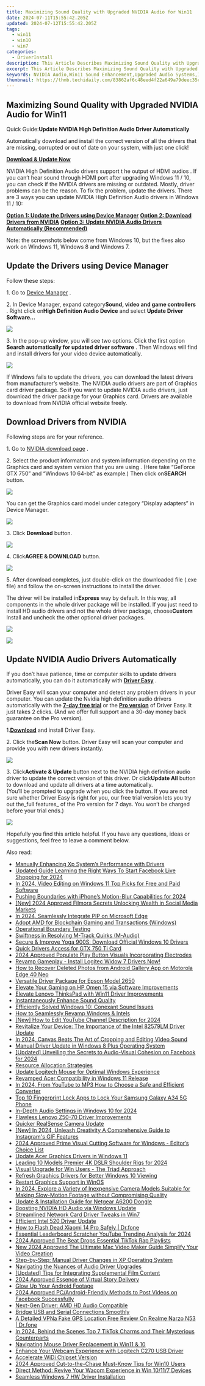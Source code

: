 ```yaml
---
title: Maximizing Sound Quality with Upgraded NVIDIA Audio for Win11
date: 2024-07-11T15:55:42.205Z
updated: 2024-07-12T15:55:42.205Z
tags:
  - win11
  - win10
  - win7
categories:
  - DriverInstall
description: This Article Describes Maximizing Sound Quality with Upgraded NVIDIA Audio for Win11
excerpt: This Article Describes Maximizing Sound Quality with Upgraded NVIDIA Audio for Win11
keywords: NVIDIA Audio,Win11 Sound Enhancement,Upgraded Audio Systems,Improved Win11 Audio Quality,High-Fidelity Windows 11 Gaming,NVIDIA Sound Technologies,Win11 Audio Integration with NVIDIA
thumbnail: https://thmb.techidaily.com/83862af6c48eed4f22a649a79deec35e1e15bdc44c6b305417ce32effff185ec.jpg
---
```


## Maximizing Sound Quality with Upgraded NVIDIA Audio for Win11

 Quick Guide:**Update NVIDIA High Definition Audio Driver Automatically**

 Automatically download and install the correct version of all the drivers that are missing, corrupted or out of date on your system, with just one click!

[**Download & Update Now**](https://tools.techidaily.com/drivereasy/download/)

 NVIDIA High Definition Audio drivers support t he output of HDMI audios . If you can’t hear sound through HDMI port after upgrading Windows 11 / 10, you can check if the NVIDIA drivers are missing or outdated. Mostly, driver problems can be the reason. To fix the problem, update the drivers. There are 3 ways you can update NVIDIA High Definition Audio drivers in Windows 11 / 10:

[**Option 1: Update the Drivers using Device Manager**](#option1)
[**Option 2: Download Drivers from NVIDIA**](#option2)
[**Option 3: Update NVIDIA Audio Drivers Automatically (Recommended)**](#option3)

 Note: the screenshots below come from Windows 10, but the fixes also work on Windows 11, Windows 8 and Windows 7.

## **Update the Drivers using Device Manager**

Follow these steps:

1\. Go to [Device Manager](https://tools.techidaily.com/drivereasy/download/) .

 2\. In Device Manager, expand category**Sound, video and game controllers** . Right click on**High Definition Audio Device** and select **Update Driver Software…**

![](https://images.drivereasy.com/wp-content/uploads/2016/05/img_5742b3890be77.png)

 3\. In the pop-up window, you will see two options. Click the first option **Search automatically for updated driver software**  . Then Windows will find and install drivers for your video device automatically.

![](https://images.drivereasy.com/wp-content/uploads/2016/05/img_5742b40160063.png)

 If Windows fails to update the drivers, you can download the latest drivers from manufacturer’s website. The NVIDIA audio drivers are part of Graphics card driver package. So if you want to update NVIDIA audio drivers, just download the driver package for your Graphics card. Drivers are available to download from NVIDIA official website freely.

## **Download Drivers from NVIDIA**

Following steps are for your reference.

 1\. Go to [NVIDIA download page](https://tools.techidaily.com/drivereasy/download/) .

 2\. Select the product information and system information depending on the Graphics card and system version that you are using . (Here take “GeForce GTX 750” and “Windows 10 64-bit” as example.) Then click on**SEARCH** button.

![](https://images.drivereasy.com/wp-content/uploads/2016/05/img_5742b9a18efce.png)

 You can get the Graphics card model under category “Display adapters” in Device Manager.

![](https://images.drivereasy.com/wp-content/uploads/2016/05/img_5742ba69c39f8.png)

 3\. Click **Download**  button.

![](https://images.drivereasy.com/wp-content/uploads/2016/05/img_5742bbaee7b9a.png)

 4\. Click**AGREE & DOWNLOAD** button.

![](https://images.drivereasy.com/wp-content/uploads/2016/05/img_5742bc0b535c7.png)

 5\. After download completes, just double-click on the downloaded file (.exe file) and follow the on-screen instructions to install the driver.

 The driver will be installed in**Express** way by default. In this way, all components in the whole driver package will be installed. If you just need to install HD audio drivers and not the whole driver package, choose**Custom** Install and uncheck the other optional driver packages.

![](https://images.drivereasy.com/wp-content/uploads/2016/05/img_5742bd389e2bd.png)

![](https://images.drivereasy.com/wp-content/uploads/2016/05/img_5742bd7441228.png)

## **Update NVIDIA Audio Drivers Automatically**

 If you don’t have patience, time or computer skills to update drivers automatically, you can do it automatically with **[Driver Easy](https://tools.techidaily.com/drivereasy/download/)**  .

 Driver Easy will scan your computer and detect any problem drivers in your computer. You can update the Nvidia high definition audio drivers automatically with the **[7-day free trial](https://tools.techidaily.com/drivereasy/download/)**  or the **[Pro version](https://tools.techidaily.com/drivereasy/download/)**  of Driver Easy. It just takes 2 clicks. (And we offer full support and a 30-day money back guarantee on the Pro version).

 1.[**Download**](https://tools.techidaily.com/drivereasy/download/) and install Driver Easy.

 2\. Click the**Scan Now** button. Driver Easy will scan your computer and provide you with new drivers instantly.

![](https://www.drivereasy.com/wp-content/uploads/2018/12/scan-1200x840.jpg)

 3\. Click**Activate & Update** button next to the NVIDIA high definition audio driver to update the correct version of this driver. Or click**Update All** button to download and update all drivers at a time automatically.  
 (You’ll be prompted to upgrade when you click the button. If you are not sure whether Driver Easy is right for you, our free trial version lets you try out the_full features_ of the Pro version for 7 days. You won’t be charged before your trial ends.)

![](https://www.drivereasy.com/wp-content/uploads/2024/05/NVIDIA-High-Definition-Audio.jpg)

 Hopefully you find this article helpful. If you have any questions, ideas or suggestions, feel free to leave a comment below.

<ins class="adsbygoogle"
     style="display:block"
     data-ad-format="autorelaxed"
     data-ad-client="ca-pub-7571918770474297"
     data-ad-slot="1223367746"></ins>



<ins class="adsbygoogle"
     style="display:block"
     data-ad-client="ca-pub-7571918770474297"
     data-ad-slot="8358498916"
     data-ad-format="auto"
     data-full-width-responsive="true"></ins>



<span class="atpl-alsoreadstyle">Also read:</span>
<div><ul>
<li><a href="https://driver-install.techidaily.com/manually-enhancing-xp-systems-performance-with-drivers/"><u>Manually Enhancing Xp System’s Performance with Drivers</u></a></li>
<li><a href="https://ai-live-streaming.techidaily.com/updated-guide-learning-the-right-ways-to-start-facebook-live-shopping-for-2024/"><u>Updated Guide Learning the Right Ways To Start Facebook Live Shopping for 2024</u></a></li>
<li><a href="https://ai-video-tools.techidaily.com/in-2024-video-editing-on-windows-11-top-picks-for-free-and-paid-software/"><u>In 2024, Video Editing on Windows 11 Top Picks for Free and Paid Software</u></a></li>
<li><a href="https://extra-skills.techidaily.com/pushing-boundaries-with-iphones-motion-blur-capabilities-for-2024/"><u>Pushing Boundaries with iPhone’s Motion-Blur Capabilities for 2024</u></a></li>
<li><a href="https://tiktok-video-recordings.techidaily.com/new-2024-approved-filmora-secrets-unlocking-wealth-in-social-media-markets/"><u>[New] 2024 Approved  Filmora Secrets  Unlocking Wealth in Social Media Markets</u></a></li>
<li><a href="https://extra-guidance.techidaily.com/in-2024-seamlessly-integrate-pip-on-microsoft-edge/"><u>In 2024, Seamlessly Integrate PIP on Microsoft Edge</u></a></li>
<li><a href="https://driver-install.techidaily.com/adopt-amd-for-blockchain-gaming-and-transactions-windows/"><u>Adopt AMD for Blockchain Gaming and Transactions (Windows)</u></a></li>
<li><a href="https://driver-install.techidaily.com/operational-boundary-testing/"><u>Operational Boundary Testing</u></a></li>
<li><a href="https://driver-install.techidaily.com/swiftness-in-resolving-m-track-quirks-m-audio/"><u>Swiftness in Resolving M-Track Quirks (M-Audio)</u></a></li>
<li><a href="https://driver-install.techidaily.com/secure-and-improve-yoga-900s-download-official-windows-10-drivers/"><u>Secure & Improve Yoga 900S: Download Official Windows 10 Drivers</u></a></li>
<li><a href="https://driver-install.techidaily.com/quick-drivers-access-for-gtx-750-ti-card/"><u>Quick Drivers Access for GTX 750 Ti Card</u></a></li>
<li><a href="https://youtube-stream.techidaily.com/2024-approved-populate-play-button-visuals-incorporating-electrodes/"><u>2024 Approved  Populate Play Button Visuals  Incorporating Electrodes</u></a></li>
<li><a href="https://driver-install.techidaily.com/revamp-gameplay-install-logitec-widow-7-drivers-now/"><u>Revamp Gameplay - Install Logitec Widow 7 Drivers Now!</u></a></li>
<li><a href="https://blog-min.techidaily.com/how-to-recover-deleted-photos-from-android-gallery-app-on-motorola-edge-40-neo-by-stellar-photo-recovery-android-mobile-photo-recover/"><u>How to Recover Deleted Photos from Android Gallery App on Motorola Edge 40 Neo</u></a></li>
<li><a href="https://driver-install.techidaily.com/versatile-driver-package-for-epson-model-2650/"><u>Versatile Driver Package for Epson Model 2650</u></a></li>
<li><a href="https://driver-install.techidaily.com/elevate-your-gaming-on-hp-omen-15-via-software-improvements/"><u>Elevate Your Gaming on HP Omen 15 via Software Improvements</u></a></li>
<li><a href="https://driver-install.techidaily.com/elevate-lenovo-thinkspad-with-win11-driver-improvements/"><u>Elevate Lenovo ThinksPad with Win11 Driver Improvements</u></a></li>
<li><a href="https://driver-install.techidaily.com/instantaneously-enhance-sound-quality/"><u>Instantaneously Enhance Sound Quality</u></a></li>
<li><a href="https://driver-install.techidaily.com/efficiently-solved-windows-10-conexant-sound-issues/"><u>Efficiently Solved Windows 10: Conexant Sound Issues</u></a></li>
<li><a href="https://driver-install.techidaily.com/how-to-seamlessly-revamp-windows-and-intels/"><u>How to Seamlessly Revamp Windows & Intels</u></a></li>
<li><a href="https://eaxpv-info.techidaily.com/new-how-to-edit-youtube-channel-description-for-2024/"><u>[New] How to Edit YouTube Channel Description for 2024</u></a></li>
<li><a href="https://driver-install.techidaily.com/revitalize-your-device-the-importance-of-the-intel-82579lm-driver-update/"><u>Revitalize Your Device: The Importance of the Intel 82579LM Driver Update</u></a></li>
<li><a href="https://extra-tips.techidaily.com/in-2024-canvas-beats-the-art-of-cropping-and-editing-video-sound/"><u>In 2024, Canvas Beats  The Art of Cropping and Editing Video Sound</u></a></li>
<li><a href="https://driver-install.techidaily.com/manual-driver-update-in-windows-8-plus-operating-system/"><u>Manual Driver Update in Windows 8 Plus Operating System</u></a></li>
<li><a href="https://facebook-video-recording.techidaily.com/updated-unveiling-the-secrets-to-audio-visual-cohesion-on-facebook-for-2024/"><u>[Updated] Unveiling the Secrets to Audio-Visual Cohesion on Facebook for 2024</u></a></li>
<li><a href="https://driver-install.techidaily.com/resource-allocation-strategies/"><u>Resource Allocation Strategies</u></a></li>
<li><a href="https://driver-install.techidaily.com/update-logitech-mouse-for-optimal-windows-experience/"><u>Update Logitech Mouse for Optimal Windows Experience</u></a></li>
<li><a href="https://driver-install.techidaily.com/revamped-acer-compatibility-in-windows-11-release/"><u>Revamped Acer Compatibility in Windows 11 Release</u></a></li>
<li><a href="https://ai-vdieo-software.techidaily.com/in-2024-from-youtube-to-mp3-how-to-choose-a-safe-and-efficient-converter/"><u>In 2024, From YouTube to MP3 How to Choose a Safe and Efficient Converter</u></a></li>
<li><a href="https://android-unlock.techidaily.com/top-10-fingerprint-lock-apps-to-lock-your-samsung-galaxy-a34-5g-phone-by-drfone-android/"><u>Top 10 Fingerprint Lock Apps to Lock Your Samsung Galaxy A34 5G Phone</u></a></li>
<li><a href="https://fox-boxes.techidaily.com/in-depth-audio-settings-in-windows-10-for-2024/"><u>In-Depth  Audio Settings in Windows 10 for 2024</u></a></li>
<li><a href="https://driver-install.techidaily.com/flawless-lenovo-z50-70-driver-improvements/"><u>Flawless Lenovo Z50-70 Driver Improvements</u></a></li>
<li><a href="https://driver-install.techidaily.com/quicker-realsense-camera-update/"><u>Quicker RealSense Camera Update</u></a></li>
<li><a href="https://instagram-video-recordings.techidaily.com/new-in-2024-unleash-creativity-a-comprehensive-guide-to-instagrams-gif-features/"><u>[New] In 2024, Unleash Creativity  A Comprehensive Guide to Instagram's GIF Features</u></a></li>
<li><a href="https://extra-guidance.techidaily.com/2024-approved-prime-visual-cutting-software-for-windows-editors-choice-list/"><u>2024 Approved  Prime Visual Cutting Software for Windows - Editor’s Choice List</u></a></li>
<li><a href="https://driver-install.techidaily.com/update-acer-graphics-drivers-in-windows-11/"><u>Update Acer Graphics Drivers in Windows 11</u></a></li>
<li><a href="https://extra-approaches.techidaily.com/leading-10-models-premier-4k-dslr-shoulder-rigs-for-2024/"><u>Leading 10 Models  Premier 4K DSLR Shoulder Rigs for 2024</u></a></li>
<li><a href="https://driver-install.techidaily.com/visual-upgrade-for-win-users-the-triad-approach/"><u>Visual Upgrade for Win Users - The Triad Approach</u></a></li>
<li><a href="https://driver-install.techidaily.com/refresh-graphics-drivers-for-better-windows-10-viewing/"><u>Refresh Graphics Drivers for Better Windows 10 Viewing</u></a></li>
<li><a href="https://driver-install.techidaily.com/restart-graphics-support-in-winos/"><u>Restart Graphics Support in WinOS</u></a></li>
<li><a href="https://ai-video-editing.techidaily.com/in-2024-explore-a-variety-of-inexpensive-camera-models-suitable-for-making-slow-motion-footage-without-compromising-quality/"><u>In 2024, Explore a Variety of Inexpensive Camera Models Suitable for Making Slow-Motion Footage without Compromising Quality</u></a></li>
<li><a href="https://driver-install.techidaily.com/update-and-installation-guide-for-netgear-a6200-dongle/"><u>Update & Installation Guide for Netgear A6200 Dongle</u></a></li>
<li><a href="https://driver-install.techidaily.com/boosting-nvidia-hd-audio-via-windows-update/"><u>Boosting NVIDIA HD Audio via Windows Update</u></a></li>
<li><a href="https://driver-install.techidaily.com/streamlined-network-card-driver-tweaks-in-win7/"><u>Streamlined Network Card Driver Tweaks in Win7</u></a></li>
<li><a href="https://driver-install.techidaily.com/efficient-intel-520-driver-update/"><u>Efficient Intel 520 Driver Update</u></a></li>
<li><a href="https://fix-guide.techidaily.com/how-to-flash-dead-xiaomi-14-pro-safely-drfone-by-drfone-fix-android-problems-fix-android-problems/"><u>How to Flash Dead Xiaomi 14 Pro Safely | Dr.fone</u></a></li>
<li><a href="https://youtube-videos.techidaily.com/essential-leaderboard-scratcher-youtube-trending-analysis-for-2024/"><u>Essential Leaderboard Scratcher  YouTube Trending Analysis for 2024</u></a></li>
<li><a href="https://tiktok-video-files.techidaily.com/2024-approved-the-beat-drops-essential-tiktok-rap-playlists/"><u>2024 Approved  The Beat Drops  Essential TikTok Rap Playlists</u></a></li>
<li><a href="https://smart-video-creator.techidaily.com/new-2024-approved-the-ultimate-mac-video-maker-guide-simplify-your-video-creation/"><u>New 2024 Approved The Ultimate Mac Video Maker Guide Simplify Your Video Creation</u></a></li>
<li><a href="https://driver-install.techidaily.com/step-by-step-manual-driver-changes-in-xp-operating-system/"><u>Step-by-Step: Manual Driver Changes in XP Operating System</u></a></li>
<li><a href="https://driver-install.techidaily.com/navigating-the-nuances-of-audio-driver-upgrades/"><u>Navigating the Nuances of Audio Driver Upgrades</u></a></li>
<li><a href="https://some-approaches.techidaily.com/updated-tips-for-integrating-supplemental-film-content/"><u>[Updated] Tips for Integrating Supplemental Film Content</u></a></li>
<li><a href="https://fox-boxes.techidaily.com/2024-approved-essence-of-virtual-story-delivery/"><u>2024 Approved  Essence of Virtual Story Delivery</u></a></li>
<li><a href="https://extra-information.techidaily.com/glow-up-your-android-footage/"><u>Glow Up Your Android Footage</u></a></li>
<li><a href="https://facebook-video-content.techidaily.com/2024-approved-pcandroid-friendly-methods-to-post-videos-on-facebook-successfully/"><u>2024 Approved  PC/Android-Friendly Methods to Post Videos on Facebook Successfully</u></a></li>
<li><a href="https://driver-install.techidaily.com/next-gen-driver-amd-hd-audio-compatible/"><u>Next-Gen Driver: AMD HD Audio Compatible</u></a></li>
<li><a href="https://driver-install.techidaily.com/bridge-usb-and-serial-connections-smoothly/"><u>Bridge USB and Serial Connections Smoothly</u></a></li>
<li><a href="https://location-fake.techidaily.com/a-detailed-vpna-fake-gps-location-free-review-on-realme-narzo-n53-drfone-by-drfone-virtual-android/"><u>A Detailed VPNa Fake GPS Location Free Review On Realme Narzo N53 | Dr.fone</u></a></li>
<li><a href="https://tiktok-video-files.techidaily.com/in-2024-behind-the-scenes-top-7-tiktok-charms-and-their-mysterious-counterparts/"><u>In 2024, Behind the Scenes  Top 7 TikTok Charms and Their Mysterious Counterparts</u></a></li>
<li><a href="https://driver-install.techidaily.com/navigating-mouse-driver-replacement-in-win11-and-10/"><u>Navigating Mouse Driver Replacement in Win11 & 10</u></a></li>
<li><a href="https://driver-install.techidaily.com/enhance-your-webcam-experience-with-logitech-c270-usb-driver/"><u>Enhance Your Webcam Experience with Logitech C270 USB Driver</u></a></li>
<li><a href="https://driver-install.techidaily.com/accelerate-widi-chipset-version/"><u>Accelerate WiDi Chipset Version</u></a></li>
<li><a href="https://fox-glue.techidaily.com/2024-approved-cut-to-the-chase-must-know-tips-for-win10-users/"><u>2024 Approved  Cut-to-the-Chase  Must-Know Tips for Win10 Users</u></a></li>
<li><a href="https://driver-install.techidaily.com/direct-method-revive-your-wacom-experience-in-win-10117-devices/"><u>Direct Method: Revive Your Wacom Experience in Win 10/11/7 Devices</u></a></li>
<li><a href="https://driver-install.techidaily.com/seamless-windows-7-hw-driver-installation/"><u>Seamless Windows 7 HW Driver Installation</u></a></li>
</ul></div>
